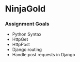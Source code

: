 # NinjaGold
### Assignment Goals ###
* Python Syntax
* HttpGet
* HttpPost
* Django routing
* Handle post requests in Django
